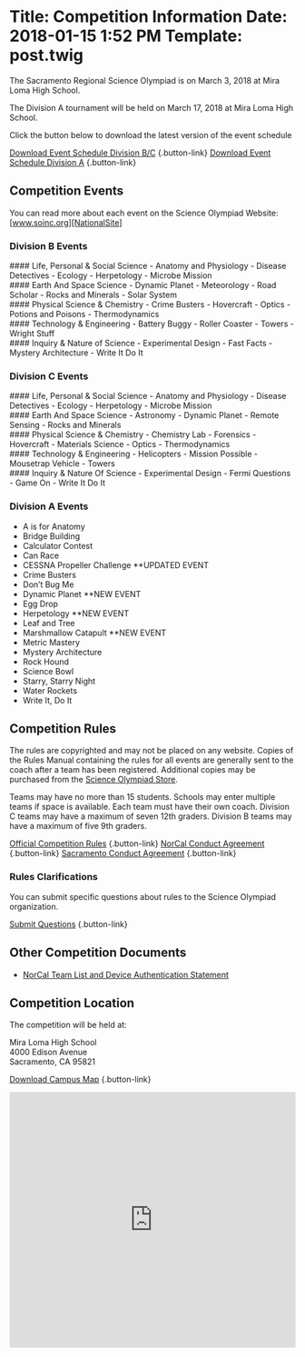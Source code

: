 Title: Competition Information
Date: 2018-01-15 1:52 PM
Template: post.twig
===
The Sacramento Regional Science Olympiad is on March 3, 2018 at Mira Loma High School.

The Division A tournament will be held on March 17, 2018 at Mira Loma High School.

Click the button below to download the latest version of the event schedule

[Download Event Schedule Division B/C](/assets/competition-info/schedule-bc.doc) {.button-link}
[Download Event Schedule Division A](/assets/competition-info/schedule-a.xls) {.button-link}

## Competition Events
You can read more about each event on the Science Olympiad Website: [www.soinc.org][NationalSite]

### Division B Events

<div class="gridContainer">
<div class="gridBox" markdown="1">
#### Life, Personal &amp; Social Science
- Anatomy and Physiology
- Disease Detectives
- Ecology
- Herpetology
- Microbe Mission
</div>
<div class="gridBox" markdown="1">
#### Earth And Space Science
- Dynamic Planet
- Meteorology
- Road Scholar
- Rocks and Minerals
- Solar System
</div>
<div class="gridBox" markdown="1">
#### Physical Science & Chemistry
- Crime Busters
- Hovercraft
- Optics
- Potions and Poisons
- Thermodynamics
</div>
<div class="gridBox" markdown="1">
#### Technology & Engineering
- Battery Buggy
- Roller Coaster
- Towers
- Wright Stuff
</div>
<div class="gridBox" markdown="1">
#### Inquiry & Nature of Science
- Experimental Design
- Fast Facts
- Mystery Architecture
- Write It Do It
</div>
</div>

### Division C Events

<div class="gridContainer">
<div class="gridBox" markdown="1">
#### Life, Personal & Social Science
- Anatomy and Physiology
- Disease Detectives
- Ecology
- Herpetology
- Microbe Mission
</div>
<div class="gridBox" markdown="1">
#### Earth And Space Science
- Astronomy
- Dynamic Planet
- Remote Sensing
- Rocks and Minerals
</div>
<div class="gridBox" markdown="1">
#### Physical Science & Chemistry
 - Chemistry Lab
 - Forensics
 - Hovercraft
 - Materials Science
 - Optics
 - Thermodynamics
</div>
<div class="gridBox" markdown="1">
#### Technology & Engineering
 - Helicopters
 - Mission Possible
 - Mousetrap Vehicle
 - Towers
</div>
<div class="gridBox" markdown="1">
#### Inquiry & Nature Of Science
 - Experimental Design
 - Fermi Questions
 - Game On
 - Write It Do It
</div>
</div>

### Division A Events
- A is for Anatomy
- Bridge Building
- Calculator Contest
- Can Race
- CESSNA Propeller Challenge **UPDATED EVENT
- Crime Busters
- Don’t Bug Me
- Dynamic Planet **NEW EVENT
- Egg Drop
- Herpetology **NEW EVENT
- Leaf and Tree
- Marshmallow Catapult **NEW EVENT
- Metric Mastery
- Mystery Architecture
- Rock Hound
- Science Bowl
- Starry, Starry Night
- Water Rockets
- Write It, Do It

## Competition Rules

The rules are copyrighted and may not be placed on any website. Copies of the Rules Manual containing the rules for all events are generally sent to the coach after a team has been registered. Additional copies may be purchased from the [Science Olympiad Store](https://store.soinc.org/).

Teams may have no more than 15 students. Schools may enter multiple teams if space is available. Each team must have their own coach. Division C teams may have a maximum of seven 12th graders. Division B teams may have a maximum of five 9th graders.

[Official Competition Rules](/assets/competition-info/Official_NorCal_Tourn_Rules.pdf) {.button-link}
[NorCal Conduct Agreement](/assets/competition-info/NorCal_Conduct_Agreement.doc) {.button-link}
[Sacramento Conduct Agreement](/assets/competition-info/Sac_Conduct_Agreement.pdf) {.button-link}

### Rules Clarifications

You can submit specific questions about rules to the Science Olympiad organization.

[Submit Questions](/pages/questions.html) {.button-link}

## Other Competition Documents

- [NorCal Team List and Device Authentication Statement](/assets/competition-info/NorCal_Official_Team_List.doc)

## Competition Location
The competition will be held at:

Mira Loma High School  
4000 Edison Avenue  
Sacramento, CA 95821

[Download Campus Map](/assets/competition-info/MLHSmap-with-parking.pdf) {.button-link}

<iframe src="https://www.google.com/maps/embed?pb=!1m18!1m12!1m3!1d3116.6773437121547!2d-121.37263998414963!3d38.63330317961222!2m3!1f0!2f0!3f0!3m2!1i1024!2i768!4f13.1!3m3!1m2!1s0x809ad94386107e97%3A0x9483fd10d0221658!2sMira+Loma+High+School!5e0!3m2!1sen!2sus!4v1516058189082" height="450" frameborder="0" style="width: 100%; border:0" allowfullscreen></iframe>


[NationalSite]: https://www.soinc.org/